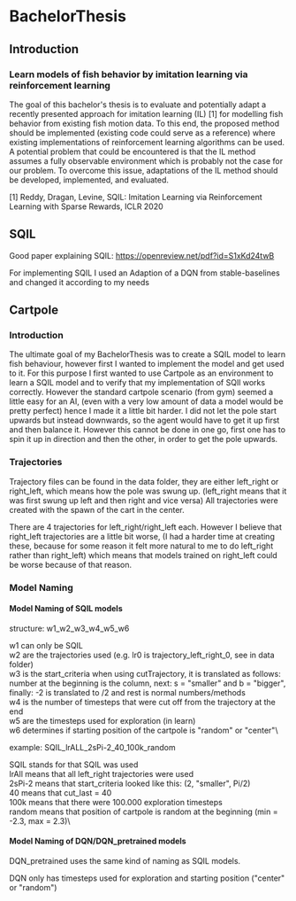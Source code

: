 # BachelorThesis

## Introduction

### Learn models of fish behavior by imitation learning via reinforcement learning

The goal of this bachelor's thesis is to evaluate and potentially adapt a recently presented approach for imitation learning (IL) [1] for modelling fish behavior from existing fish motion data. To this end, the proposed method should be implemented (existing code could serve as a reference) where existing implementations of reinforcement learning algorithms can be used. A potential problem that could be encountered is that the IL method assumes a fully observable environment which is probably not the case for our problem. To overcome this issue, adaptations of the IL method should be developed, implemented, and evaluated.

[1] Reddy, Dragan, Levine, SQIL: Imitation Learning via Reinforcement Learning with Sparse Rewards, ICLR 2020

## SQIL

Good paper explaining SQIL: https://openreview.net/pdf?id=S1xKd24twB

For implementing SQIL I used an Adaption of a DQN from stable-baselines and changed it according to my needs

## Cartpole

### Introduction

The ultimate goal of my BachelorThesis was to create a SQIL model to learn fish behaviour, however first I wanted to implement the model and get used to it. For this purpose I first wanted to use Cartpole as an environment to learn a SQIL model and to verify that my implementation of SQIl works correctly. However the standard cartpole scenario (from gym) seemed a little easy for an AI, (even with a very low amount of data a model would be pretty perfect) hence I made it a little bit harder. I did not let the pole start upwards but instead downwards, so the agent would have to get it up first and then balance it. However this cannot be done in one go, first one has to spin it up in direction and then the other, in order to get the pole upwards.

### Trajectories

Trajectory files can be found in the data folder, they are either left_right or right_left, which means how the pole was swung up. (left_right means that it was first swung up left and then right and vice versa) All trajectories were created with the spawn of the cart in the center.

There are 4 trajectories for left_right/right_left each. However I believe that right_left trajectories are a little bit worse, (I had a harder time at creating these, because for some reason it felt more natural to me to do left_right rather than right_left) which means that models trained on right_left could be worse because of that reason.

### Model Naming

#### Model Naming of SQIL models

structure: w1_w2_w3_w4_w5_w6

w1 can only be SQIL\
w2 are the trajectories used (e.g. lr0 is trajectory_left_right_0, see in data folder)\
w3 is the start_criteria when using cutTrajectory, it is translated as follows: number at the beginning is the column, next: s = "smaller" and b = "bigger", finally: -2 is translated to /2 and rest is normal numbers/methods\
w4 is the number of timesteps that were cut off from the trajectory at the end\
w5 are the timesteps used for exploration (in learn)\
w6 determines if starting position of the cartpole is "random" or "center"\

example: SQIL_lrALL_2sPi-2_40_100k_random

SQIL stands for that SQIL was used\
lrAll means that all left_right trajectories were used\
2sPi-2 means that start_criteria looked like this: (2, "smaller", Pi/2)\
40 means that cut_last = 40\
100k means that there were 100.000 exploration timesteps\
random means that position of cartpole is random at the beginning (min = -2.3, max = 2.3)\

#### Model Naming of DQN/DQN_pretrained models

DQN_pretrained uses the same kind of naming as SQIL models.

DQN only has timesteps used for exploration and starting position ("center" or "random")
